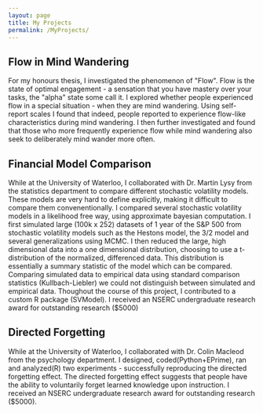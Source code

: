 ```yaml
---
layout: page
title: My Projects
permalink: /MyProjects/
---
```


  <h2>Flow in Mind Wandering</h2>
  For my honours thesis, I investigated the phenomenon of "Flow". Flow is the state of optimal engagement - a sensation that you have mastery over your tasks, the "alpha" state some call it. 
  I explored whether people experienced flow in a special situation - when they are mind wandering. Using self-report scales I found that indeed, people reported to experience flow-like characteristics during mind wandering. I then further investigated and found that those who more frequently experience flow while mind wandering also seek to deliberately mind wander more often.

  <h2>Financial Model Comparison</h2>
  While at the University of Waterloo, I collaborated with Dr. Martin Lysy from the statistics department to compare different stochastic volatility models. These models are very hard to define explicitly, making it difficult to compare them convenentionally. I compared several stochastic volatility models in a likelihood free way, using approximate bayesian computation.  I first simulated large (100k x 252) datasets of 1 year of the S&P 500 from stochastic volatility models such as the Hestons model, the 3/2 model and several generalizations using MCMC. I then reduced the large, high dimensional data into a one dimensional distribution, choosing to use a t-distribution of the normalized, differenced data. This distribution is essentially a summary statistic of the model which can be compared. Comparing simulated data to empirical data using standard comparison statistics (Kullbach-Liebler) we could not distinguish between simulated and empirical data. Thoughout the course of this project, I contributed to a custom R package (SVModel). I received an NSERC undergraduate research award for outstanding research ($5000)
  
  <h2>Directed Forgetting</h2>
  While at the University of Waterloo, I collaborated with Dr. Colin Macleod from the psychology department.
  I designed, coded(Python+EPrime), ran and analyzed(R) two experiments - successfully reproducing the directed forgetting effect. The directed forgetting effect suggests that people have the ability to voluntarily forget learned knowledge upon instruction. I received an NSERC undergraduate research award for outstanding research ($5000).
